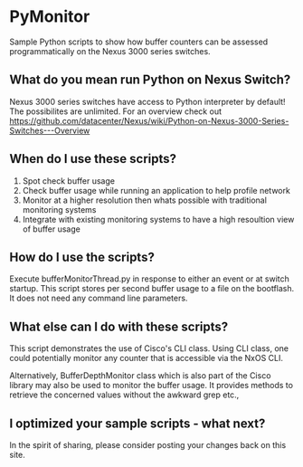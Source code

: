 PyMonitor
=========

Sample Python scripts to show how buffer counters can be assessed programmatically on the Nexus 3000 series switches.  

What do you mean run Python on Nexus Switch?
--------------------------------------------
Nexus 3000 series switches have access to Python interpreter by default!  The possibilites are unlimited.  For an overview check out https://github.com/datacenter/Nexus/wiki/Python-on-Nexus-3000-Series-Switches---Overview

When do I use these scripts?
----------------------------

1.  Spot check buffer usage
2.  Check buffer usage while running an application to help profile network
3.  Monitor at a higher resolution then whats possible with traditional monitoring systems
4.  Integrate with existing monitoring systems to have a high resoultion view of buffer usage

How do I use the scripts?
----------------------------

Execute bufferMonitorThread.py in response to either an event or at switch startup.  This script stores per second buffer usage to a file on the bootflash.  It does not need any command line parameters.   

What else can I do with these scripts?
--------------------------------------

This script demonstrates the use of Cisco's CLI class.  Using CLI class, one could potentially monitor any counter that is accessible via the NxOS CLI.  

Alternatively, BufferDepthMonitor class which is also part of the Cisco library may also be used to monitor the buffer usage.  It provides methods to retrieve the concerned values without the awkward grep etc.,

I optimized your sample scripts - what next?
--------------------------------------------
In the spirit of sharing, please consider posting your changes back on this site.